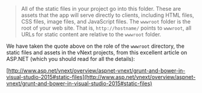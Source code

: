 > All of the static files in your project go into this folder. These are assets that the app will serve directly to clients, including HTML files, CSS files, image files, and JavaScript files. The `wwwroot` folder is the root of your web site. That is, `http://hostname/` points to `wwwroot`, all URLs for static content are relative to the `wwwroot` folder.

We have taken the quote above on the role of the `wwwroot` directory, the static files and assets in the vNext projects, from this excellent article on ASP.NET (which you should read for all the details):

[http://www.asp.net/vnext/overview/aspnet-vnext/grunt-and-bower-in-visual-studio-2015#static-files](http://www.asp.net/vnext/overview/aspnet-vnext/grunt-and-bower-in-visual-studio-2015#static-files)